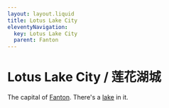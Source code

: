 ```yaml
---
layout: layout.liquid
title: Lotus Lake City
eleventyNavigation:
  key: Lotus Lake City
  parent: Fanton
---
```


# Lotus Lake City / 莲花湖城

The capital of [Fanton](/world/fanton/). There's a [lake](/world/fanton/lotus-lake-city/lotus-lake/) in it.
